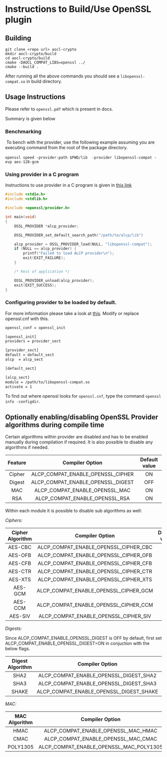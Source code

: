 # Instructions to Build/Use OpenSSL plugin


## Building

```
git clone <repo url> aocl-crypto
mkdir aocl-crypto/build
cd aocl-crypto/build
cmake -DAOCL_COMPAT_LIBS=openssl ../
cmake --build .
```

After running all the above commands you should see a `libopenssl-compat.so` in build directory.

## Usage Instructions

Please refer to `openssl.pdf` which is present in docs.

Summary is given below

### Benchmarking
​	To bench with the provider, use the following example assuming you are executing command from the root of the package directory.

​	```openssl speed -provider-path $PWD/lib  -provider libopenssl-compat -evp aes-128-gcm```

### Using provider in a C program

Instructions to use provider in a C program is given in [this link](https://github.com/openssl/openssl/blob/master/README-PROVIDERS.md)

```c
#include <stdio.h>
#include <stdlib.h>

#include <openssl/provider.h>

int main(void)
{
    OSSL_PROVIDER *alcp_provider;

	OSSL_PROVIDER_set_default_search_path("/path/to/alcp/lib")

    alcp_provider = OSSL_PROVIDER_load(NULL, "libopenssl-compat");
    if (NULL == alcp_provider) {
        printf("Failed to load ALCP provider\n");
        exit(EXIT_FAILURE);
    }

    /* Rest of application */

    OSSL_PROVIDER_unload(alcp_provider);
    exit(EXIT_SUCCESS);
}
```
### Configuring provider to be loaded by default.

For more information please take a look at [this](https://www.openssl.org/docs/manmaster/man5/config.html). Modify or replace openssl.cnf with this.

```sh
openssl_conf = openssl_init

[openssl_init]
providers = provider_sect

[provider_sect]
default = default_sect
alcp  = alcp_sect

[default_sect]

[alcp_sect]
module = /path/to/libopenssl-compat.so
activate = 1
```

To find out where openssl looks for `openssl.cnf`, type the command ```openssl info -configdir```.

## Optionally enabling/disabling OpenSSL Provider algorithms during compile time

Certain algorithms within provider are disabled and has to be enabled manually during compilation if required. It is also possible to disable any algorithms if needed.

Feature | Compiler Option|Default value|
:------:|:--------------:|:-----------:|
|Cipher|ALCP_COMPAT_ENABLE_OPENSSL_CIPHER|ON|
|Digest|ALCP_COMPAT_ENABLE_OPENSSL_DIGEST|OFF|
|MAC   |ALCP_COMPAT_ENABLE_OPENSSL_MAC   |ON|
|RSA   | ALCP_COMPAT_ENABLE_OPENSSL_RSA  |ON|

Within each module it is possible to disable sub algorithms as well:

*Ciphers:*

Cipher Algorithm | Compiler Option|Default value|
:------:|:--------------:|:-----------:|
|AES-CBC|ALCP_COMPAT_ENABLE_OPENSSL_CIPHER_CBC|OFF|
|AES-OFB|ALCP_COMPAT_ENABLE_OPENSSL_CIPHER_OFB|ON|
|AES-CFB|ALCP_COMPAT_ENABLE_OPENSSL_CIPHER_CFB|ON|
|AES-CTR|ALCP_COMPAT_ENABLE_OPENSSL_CIPHER_CTR|ON|
|AES-XTS|ALCP_COMPAT_ENABLE_OPENSSL_CIPHER_XTS|ON|
|AES-GCM|ALCP_COMPAT_ENABLE_OPENSSL_CIPHER_GCM|ON|
|AES-CCM|ALCP_COMPAT_ENABLE_OPENSSL_CIPHER_CCM|OFF|
|AES-SIV|ALCP_COMPAT_ENABLE_OPENSSL_CIPHER_SIV|ON|

*Digests:*

Since ALCP_COMPAT_ENABLE_OPENSSL_DIGEST is OFF by default, first set ALCP_COMPAT_ENABLE_OPENSSL_DIGEST=ON in conjuction with the below flags.

Digest Algorithm | Compiler Option|Default value|
:------:|:--------------:|:-----------:|
|SHA2|ALCP_COMPAT_ENABLE_OPENSSL_DIGEST_SHA2|ON|
|SHA3|ALCP_COMPAT_ENABLE_OPENSSL_DIGEST_SHA3|ON|
|SHAKE|ALCP_COMPAT_ENABLE_OPENSSL_DIGEST_SHAKE|ON|

*MAC:*

MAC Algorithm | Compiler Option|Default value|
:------:|:--------------:|:-----------:|
|HMAC|ALCP_COMPAT_ENABLE_OPENSSL_MAC_HMAC|OFF|
|CMAC|ALCP_COMPAT_ENABLE_OPENSSL_MAC_CMAC|ON|
|POLY1305|ALCP_COMPAT_ENABLE_OPENSSL_MAC_POLY1305|ON|
